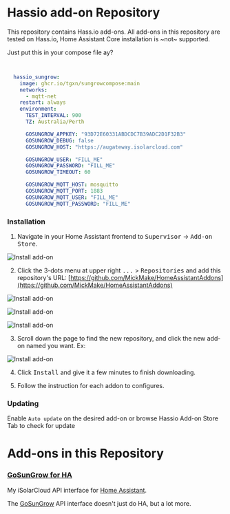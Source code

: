 
# Hassio add-on Repository
This repository contains Hass.io add-ons. All add-ons in this repository are tested on Hass.io, Home Assistant Core installation is ~not~ supported.

Just put this in your compose file ay?

```yaml


  hassio_sungrow:
    image: ghcr.io/tgxn/sungrowcompose:main
    networks:
      - mqtt-net
    restart: always
    environment:
      TEST_INTERVAL: 900
      TZ: Australia/Perth

      GOSUNGROW_APPKEY: "93D72E60331ABDCDC7B39ADC2D1F32B3"
      GOSUNGROW_DEBUG: false
      GOSUNGROW_HOST: "https://augateway.isolarcloud.com"

      GOSUNGROW_USER: "FILL_ME"
      GOSUNGROW_PASSWORD: "FILL_ME"
      GOSUNGROW_TIMEOUT: 60

      GOSUNGROW_MQTT_HOST: mosquitto
      GOSUNGROW_MQTT_PORT: 1883
      GOSUNGROW_MQTT_USER: "FILL_ME"
      GOSUNGROW_MQTT_PASSWORD: "FILL_ME"

```

### Installation
1. Navigate in your Home Assistant frontend to <kbd>Supervisor</kbd> -> <kbd>Add-on Store</kbd>.

![Install add-on](https://github.com/MickMake/HomeAssistantAddons/raw/main/GoSungrow/docs/ScreenShot1.png)

2. Click the 3-dots menu at upper right <kbd>...</kbd> > <kbd>Repositories</kbd> and add this repository's URL: [https://github.com/MickMake/HomeAssistantAddons](https://github.com/MickMake/HomeAssistantAddons)

![Install add-on](https://github.com/MickMake/HomeAssistantAddons/raw/main/GoSungrow/docs/ScreenShot2.png)

![Install add-on](https://github.com/MickMake/HomeAssistantAddons/raw/main/GoSungrow/docs/ScreenShot3.png)

![Install add-on](https://github.com/MickMake/HomeAssistantAddons/raw/main/GoSungrow/docs/ScreenShot4.png)

3. Scroll down the page to find the new repository, and click the new add-on named you want. Ex:

![Install add-on](https://github.com/MickMake/HomeAssistantAddons/raw/main/GoSungrow/docs/ScreenShot4b.png)

4. Click <kbd>Install</kbd> and give it a few minutes to finish downloading.

5. Follow the instruction for each addon to configures.


### Updating
Enable `Auto update` on the desired add-on or browse Hassio Add-on Store Tab to check for update

# Add-ons in this Repository

### [GoSunGrow for HA](https://github.com/MickMake/HomeAssistantAddons/tree/main/GoSungrow)
My iSolarCloud API interface for [Home Assistant](https://www.home-assistant.io/).

The [GoSunGrow](https://github.com/MickMake/GoSunGrow/) API interface doesn't just do HA, but a lot more.
